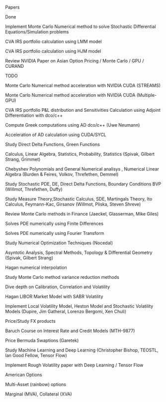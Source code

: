
Papers

Done

Implement Monte Carlo Numerical method to solve Stochastic Differential Equations/Simulation problems

CVA IRS portfolio calculation using LMM model

CVA IRS portfolio calculation using HJM model

Review NVIDIA Paper on Asian Option Pricing / Monte Carlo / GPU / CURAND

TODO

Monte Carlo Numerical method acceleration with NVIDIA CUDA (STREAMS)

Monte Carlo Numerical method acceleration with NVIDIA CUDA (Multiple-GPU)

CVA IRS portfolio P&L distribution and Sensitivities Calculation using Adjoint Differentiation with dco/c++

Compute Greek computations using AD dco/c++ (Uwe Neumann)

Acceleration of AD calculation using CUDA/SYCL

Study Direct Delta Functions, Green Functions

Calculus, Linear Algebra, Statistics, Probability, Statistics (Spivak, Gilbert Strang, Grimmet)

Chebyshev Polynomials and General Numerical analisys , Numerical Linear Algebra (Burden & Feires, Volkov, Threfethen, Demmel)

Study Stochastic PDE,  DE, Direct Delta Functions, Boundary Conditions BVP (Willmot, Threfethen, Duffy)

Study Measure Theory,Stochastic Calculus, SDE, Martingals Theory, Ito Calculus, Feymann-Kac, Girsanov (Willmot, Pliska, Steven Shreve)

Review Monte Carlo methods in Finance (Jaeckel, Glasserman, Mike Giles)

Solves PDE numerically using Finite Differences

Solves PDE numerically using Fourier Transform

Study Numerical Optimization Techniques (Nocedal)

Asyntotic Analysis, Spectral Methods, Topology & Differential Geometry (Spivak, Gilbert Strang)

Hagan numerical interpolation 

Study Monte Carlo method variance reduction methods

Dive depth on Calibration, Correlation and Volatility

Hagan LIBOR Market Model with SABR Volatility

Implement Local Volatility Model, Heston Model and Stochastic Volatility Models (Dupire, Jim Gatheral, Lorenzo Bergomi, Xen Chuli)

Price/Study FX products

Baruch Course on Interest Rate and Credit Models (MTH-9877)

Price Bermuda Swaptions (Garetek)

Study Machine Learning and Deep Learning (Christopher Bishop, TEOSTL, Ian Good Fellow, Tensor Flow)

Implement Rough Volatility paper with Deep Learning / Tensor Flow

American Options 

Multi-Asset (rainbow) options

Marginal (MVA), Collateral (XVA)
